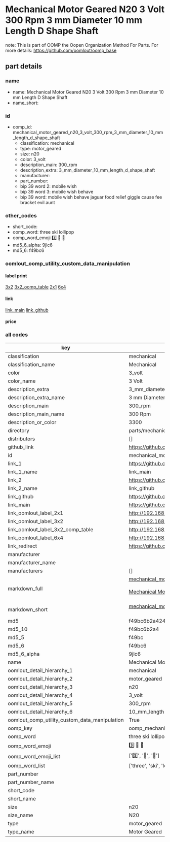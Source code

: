 # Mechanical Motor Geared N20 3 Volt 300 Rpm 3 mm Diameter 10 mm Length D Shape Shaft  

note: This is part of OOMP the Oopen Organization Method For Parts. For more details: https://github.com/oomlout/oomp_base

##  part details
  







### name
* name: Mechanical Motor Geared N20 3 Volt 300 Rpm 3 mm Diameter 10 mm Length D Shape Shaft
* name_short: 
### id
* oomp_id: mechanical_motor_geared_n20_3_volt_300_rpm_3_mm_diameter_10_mm_length_d_shape_shaft
  * classification: mechanical
  * type: motor_geared
  * size: n20
  * color: 3_volt
  * description_main: 300_rpm
  * description_extra: 3_mm_diameter_10_mm_length_d_shape_shaft
  * manufacturer: 
  * part_number: 
  * bip 39 word 2: mobile wish
  * bip 39 word 3: mobile wish behave
  * bip 39 word: mobile wish behave jaguar food relief giggle cause fee bracket evil aunt

### other_codes
* short_code: 
* oomp_word: three ski lollipop
* oomp_word_emoji :three: :ski: :lollipop:
* md5_6_alpha: 9jlc6
* md5_6: f49bc6






### oomlout_oomp_utility_custom_data_manipulation
#### label print
[3x2](http://192.168.1.245:1112/?label=oomp%209jlc6)
[3x2_oomp_table](http://192.168.1.108:1112/?label=oomp%209jlc6)
[2x1](http://192.168.1.242:1112/?label=oomp%209jlc6)
[6x4](http://192.168.1.55:1112/?label=oomp%209jlc6)    

#### link

[link_main](https://github.com/oomlout/oomlout_oomp_version_1_messy/tree/main/parts/mechanical_motor_geared_n20_3_volt_300_rpm_3_mm_diameter_10_mm_length_d_shape_shaft) [link_github](https://github.com/oomlout/oomlout_oomp_version_1_messy/tree/main/parts/mechanical_motor_geared_n20_3_volt_300_rpm_3_mm_diameter_10_mm_length_d_shape_shaft)                             

#### price







### all codes 
| key | value |  
| --- | --- |  
| classification | mechanical |  
| classification_name | Mechanical |  
| color | 3_volt |  
| color_name | 3 Volt |  
| description_extra | 3_mm_diameter_10_mm_length_d_shape_shaft |  
| description_extra_name | 3 mm Diameter 10 mm Length D Shape Shaft |  
| description_main | 300_rpm |  
| description_main_name | 300 Rpm |  
| description_or_color | 3300 |  
| directory | parts/mechanical_motor_geared_n20_3_volt_300_rpm_3_mm_diameter_10_mm_length_d_shape_shaft |  
| distributors | [] |  
| github_link | https://github.com/oomlout/oomlout_oomp_part_src/tree/main/parts/mechanical_motor_geared_n20_3_volt_300_rpm_3_mm_diameter_10_mm_length_d_shape_shaft |  
| id | mechanical_motor_geared_n20_3_volt_300_rpm_3_mm_diameter_10_mm_length_d_shape_shaft |  
| link_1 | https://github.com/oomlout/oomlout_oomp_version_1_messy/tree/main/parts/mechanical_motor_geared_n20_3_volt_300_rpm_3_mm_diameter_10_mm_length_d_shape_shaft |  
| link_1_name | link_main |  
| link_2 | https://github.com/oomlout/oomlout_oomp_version_1_messy/tree/main/parts/mechanical_motor_geared_n20_3_volt_300_rpm_3_mm_diameter_10_mm_length_d_shape_shaft |  
| link_2_name | link_github |  
| link_github | https://github.com/oomlout/oomlout_oomp_version_1_messy/tree/main/parts/mechanical_motor_geared_n20_3_volt_300_rpm_3_mm_diameter_10_mm_length_d_shape_shaft |  
| link_main | https://github.com/oomlout/oomlout_oomp_version_1_messy/tree/main/parts/mechanical_motor_geared_n20_3_volt_300_rpm_3_mm_diameter_10_mm_length_d_shape_shaft |  
| link_oomlout_label_2x1 | http://192.168.1.242:1112/?label=oomp%209jlc6 |  
| link_oomlout_label_3x2 | http://192.168.1.245:1112/?label=oomp%209jlc6 |  
| link_oomlout_label_3x2_oomp_table | http://192.168.1.108:1112/?label=oomp%209jlc6 |  
| link_oomlout_label_6x4 | http://192.168.1.55:1112/?label=oomp%209jlc6 |  
| link_redirect | https://github.com/oomlout/oomlout_oomp_version_1_messy/tree/main/parts/mechanical_motor_geared_n20_3_volt_300_rpm_3_mm_diameter_10_mm_length_d_shape_shaft |  
| manufacturer |  |  
| manufacturer_name |  |  
| manufacturers | [] |  
| markdown_full | [mechanical_motor_geared_n20_3_volt_300_rpm_3_mm_diameter_10_mm_length_d_shape_shaft](none)<br>[](none)<br>[Mechanical Motor Geared N20 3 Volt 300 Rpm 3 Mm Diameter 10 Mm Length D Shape Shaft](none)<br><br> |  
| markdown_short | [mechanical_motor_geared_n20_3_volt_300_rpm_3_mm_diameter_10_mm_length_d_shape_shaft](none)<br><br> |  
| md5 | f49bc6b2a4248c3ed52d677228ff2473 |  
| md5_10 | f49bc6b2a4 |  
| md5_5 | f49bc |  
| md5_6 | f49bc6 |  
| md5_6_alpha | 9jlc6 |  
| name | Mechanical Motor Geared N20 3 Volt 300 Rpm 3 mm Diameter 10 mm Length D Shape Shaft |  
| oomlout_detail_hierarchy_1 | mechanical |  
| oomlout_detail_hierarchy_2 | motor_geared |  
| oomlout_detail_hierarchy_3 | n20 |  
| oomlout_detail_hierarchy_4 | 3_volt |  
| oomlout_detail_hierarchy_5 | 300_rpm |  
| oomlout_detail_hierarchy_6 | 10_mm_length |  
| oomlout_oomp_utility_custom_data_manipulation | True |  
| oomp_key | oomp_mechanical_motor_geared_n20_3_volt_300_rpm_3_mm_diameter_10_mm_length_d_shape_shaft |  
| oomp_word | three ski lollipop |  
| oomp_word_emoji | :three: :ski: :lollipop: |  
| oomp_word_emoji_list | [':three:', ':ski:', ':lollipop:'] |  
| oomp_word_list | ['three', 'ski', 'lollipop'] |  
| part_number |  |  
| part_number_name |  |  
| short_code |  |  
| short_name |  |  
| size | n20 |  
| size_name | N20 |  
| type | motor_geared |  
| type_name | Motor Geared |  
